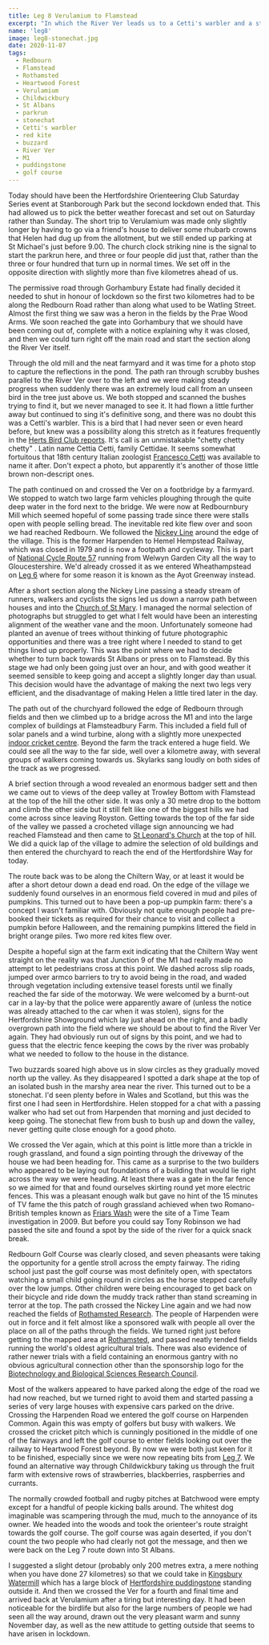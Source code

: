 ```yaml
---
title: Leg 8 Verulamium to Flamstead
excerpt: "In which the River Ver leads us to a Cetti's warbler and a stonechat"
name: 'leg8'
image: leg8-stonechat.jpg
date: 2020-11-07
tags:
  - Redbourn
  - Flamstead
  - Rothamsted
  - Heartwood Forest
  - Verulamium
  - Childwickbury
  - St Albans
  - parkrun
  - stonechat
  - Cetti's warbler
  - red kite
  - buzzard
  - River Ver
  - M1
  - puddingstone
  - golf course
---
```


Today should have been the Hertfordshire Orienteering Club Saturday Series event at Stanborough Park but the second lockdown ended that. This had allowed us to pick the better weather forecast and set out on Saturday rather than Sunday. The short trip to Verulamium was made only slightly longer by having to go via a friend's house to deliver some rhubarb crowns that Helen had dug up from the allotment, but we still ended up parking at St Michael's just before 9.00. The church clock striking nine is the signal to start the parkrun here, and three or four people did just that, rather than the three or four hundred that turn up in normal times. We set off in the opposite direction with slightly more than five kilometres ahead of us.

The permissive road through Gorhambury Estate had finally decided it needed to shut in honour of lockdown so the first two kilometres had to be along the Redbourn Road rather than along what used to be Watling Street. Almost the first thing we saw was a heron in the fields by the Prae Wood Arms. We soon reached the gate into Gorhambury that we should have been coming out of, complete with a notice explaining why it was closed, and then we could turn right off the main road and start the section along the River Ver itself.

Through the old mill and the neat farmyard and it was time for a photo stop to capture the reflections in the pond. The path ran through scrubby bushes parallel to the River Ver over to the left and we were making steady progress when suddenly there was an extremely loud call from an unseen bird in the tree just above us. We both stopped and scanned the bushes trying to find it, but we never managed to see it. It had flown a little further away but continued to sing it's definitive song, and there was no doubt this was a Cetti's warbler. This is a bird that I had never seen or even heard before, but knew was a possibility along this stretch as it features frequently in the [Herts Bird Club reports](https://www.hnhs.org/herts-bird-club/home). It's call is an unmistakable "chetty chetty chetty" . Latin name Cettia Cetti, family Cettidae. It seems somewhat fortuitous that 18th century Italian zoologist [Francesco Cetti](https://en.wikipedia.org/wiki/Francesco_Cetti) was available to name it after. Don't expect a photo, but apparently it's another of those little brown non-descript ones.

The path continued on and crossed the Ver on a footbridge by a farmyard. We stopped to watch two large farm vehicles ploughing through the quite deep water in the ford next to the bridge. We were now at Redbournbury Mill which seemed hopeful of some passing trade since there were stalls open with people selling bread. The inevitable red kite flew over and soon we had reached Redbourn. We followed the [Nickey Line](http://www.nickeyline.org/) around the edge of the village. This is the former Harpenden to Hemel Hempstead Railway, which was closed in 1979 and is now a footpath and cycleway. This is part of [National Cycle Route 57](https://www.sustrans.org.uk/find-a-route-on-the-national-cycle-network/route-57/) running from Welwyn Garden City all the way to Gloucestershire. We'd already crossed it as we entered Wheathampstead on [Leg 6](https://www.maprunner.co.uk/hertsway/post/leg-6-lamer-park-to-sandridge/) where for some reason it is known as the Ayot Greenway instead.

After a short section along the Nickey Line passing a steady stream of runners, walkers and cyclists the signs led us down a narrow path between houses and into the [Church of St Mary](https://hertfordshirechurches.weebly.com/redbourn-church-hertfordshire.html). I managed the normal selection of photographs but struggled to get what I felt would have been an interesting alignment of the weather vane and the moon. Unfortunately someone had planted an avenue of trees without thinking of future photographic opportunities and there was a tree right where I needed to stand to get things lined up properly. This was the point where we had to decide whether to turn back towards St Albans or press on to Flamstead. By this stage we had only been going just over an hour, and with good weather it seemed sensible to keep going and accept a slightly longer day than usual. This decision would have the advantage of making the next two legs very efficient, and the disadvantage of making Helen a little tired later in the day.

The path out of the churchyard followed the edge of Redbourn through fields and then we climbed up to a bridge across the M1 and into the large complex of buildings at Flamsteadbury Farm. This included a field full of solar panels and a wind turbine, along with a slightly more unexpected [indoor cricket centre](http://www.cricketfirstchoice.co.uk/). Beyond the farm the track entered a huge field. We could see all the way to the far side, well over a kilometre away, with several groups of walkers coming towards us. Skylarks sang loudly on both sides of the track as we progressed.

A brief section through a wood revealed an enormous badger sett and then we came out to views of the deep valley at Trowley Bottom with Flamstead at the top of the hill the other side. It was only a 30 metre drop to the bottom and climb the other side but it still felt like one of the biggest hills we had come across since leaving Royston. Getting towards the top of the far side of the valley we passed a crocheted village sign announcing we had reached Flamstead and then came to [St Leonard's Church](https://hertfordshirechurches.weebly.com/flamstead-church-hertfordshire.html) at the top of hill. We did a quick lap of the village to admire the selection of old buildings and then entered the churchyard to reach the end of the Hertfordshire Way for today.

The route back was to be along the Chiltern Way, or at least it would be after a short detour down a dead end road. On the edge of the village we suddenly found ourselves in an enormous field covered in mud and piles of pumpkins. This turned out to have been a pop-up pumpkin farm: there's a concept I wasn't familiar with. Obviously not quite enough people had pre-booked their tickets as required for their chance to visit and collect a pumpkin before Halloween, and the remaining pumpkins littered the field in bright orange piles. Two more red kites flew over.

Despite a hopeful sign at the farm exit indicating that the Chiltern Way went straight on the reality was that Junction 9 of the M1 had really made no attempt to let pedestrians cross at this point. We dashed across slip roads, jumped over armco barriers to try to avoid being in the road, and waded through vegetation including extensive teasel forests until we finally reached the far side of the motorway. We were welcomed by a burnt-out car in a lay-by that the police were apparently aware of (unless the notice was already attached to the car when it was stolen), signs for the Hertfordshire Showground which lay just ahead on the right, and a badly overgrown path into the field where we should be about to find the River Ver again. They had obviously run out of signs by this point, and we had to guess that the electric fence keeping the cows by the river was probably what we needed to follow to the house in the distance.

Two buzzards soared high above us in slow circles as they gradually moved north up the valley. As they disappeared I spotted a dark shape at the top of an isolated bush in the marshy area near the river. This turned out to be a stonechat. I'd seen plenty before in Wales and Scotland, but this was the first one I had seen in Hertfordshire. Helen stopped for a chat with a passing walker who had set out from Harpenden that morning and just decided to keep going. The stonechat flew from bush to bush up and down the valley, never getting quite close enough for a good photo.

We crossed the Ver again, which at this point is little more than a trickle in rough grassland, and found a sign pointing through the driveway of the house we had been heading for. This came as a surprise to the two builders who appeared to be laying out foundations of a building that would lie right across the way we were heading. At least there was a gate in the far fence so we aimed for that and found ourselves skirting round yet more electric fences. This was a pleasant enough walk but gave no hint of the 15 minutes of TV fame the this patch of rough grassland achieved when two Romano-British temples known as [Friars Wash](https://www.wessexarch.co.uk/our-work/friars-wash-redbourn) were the site of a Time Team investigation in 2009. But before you could say Tony Robinson we had passed the site and found a spot by the side of the river for a quick snack break.

Redbourn Golf Course was clearly closed, and seven pheasants were taking the opportunity for a gentle stroll across the empty fairway. The riding school just past the golf course was most definitely open, with spectators watching a small child going round in circles as the horse stepped carefully over the low jumps. Other children were being encouraged to get back on their bicycle and ride down the muddy track rather than stand screaming in terror at the top. The path crossed the Nickey Line again and we had now reached the fields of [Rothamsted Research](https://www.rothamsted.ac.uk/). The people of Harpenden were out in force and it felt almost like a sponsored walk with people all over the place on all of the paths through the fields. We turned right just before getting to the mapped area at [Rothamsted](https://www.happyherts.routegadget.co.uk/rg2/#275), and passed neatly tended fields running the world's oldest agricultural trials. There was also evidence of rather newer trials with a field containing an enormous gantry with no obvious agricultural connection other than the sponsorship logo for the [Biotechnology and Biological Sciences Research Council](https://bbsrc.ukri.org/).

Most of the walkers appeared to have parked along the edge of the road we had now reached, but we turned right to avoid them and started passing a series of very large houses with expensive cars parked on the drive. Crossing the Harpenden Road we entered the golf course on Harpenden Common. Again this was empty of golfers but busy with walkers. We crossed the cricket pitch which is cunningly positioned in the middle of one of the fairways and left the golf course to enter fields looking out over the railway to Heartwood Forest beyond. By now we were both just keen for it to be finished, especially since we were now repeating bits from [Leg 7](http://localhost:8080/hertsway/post/leg-7-sandridge-to-verulamium/). We found an alternative way through Childwickbury taking us through the fruit farm with extensive rows of strawberries, blackberries, raspberries and currants.

The normally crowded football and rugby pitches at Batchwood were empty except for a handful of people kicking balls around. The whitest dog imaginable was scampering through the mud, much to the annoyance of its owner. We headed into the woods and took the orienteer's route straight towards the golf course. The golf course was again deserted, if you don't count the two people who had clearly not got the message, and then we were back on the Leg 7 route down into St Albans.

I suggested a slight detour (probably only 200 metres extra, a mere nothing when you have done 27 kilometres) so that we could take in [Kingsbury Watermill](https://en.wikipedia.org/wiki/Kingsbury_Watermill) which has a large block of [Hertfordshire puddingstone](https://www.hertsgeolsoc.ology.org.uk/puddingstone.htm) standing outside it. And then we crossed the Ver for a fourth and final time and arrived back at Verulamium after a tiring but interesting day. It had been noticeable for the birdlife but also for the large numbers of people we had seen all the way around, drawn out the very pleasant warm and sunny November day, as well as the new attitude to getting outside that seems to have arisen in lockdown.
